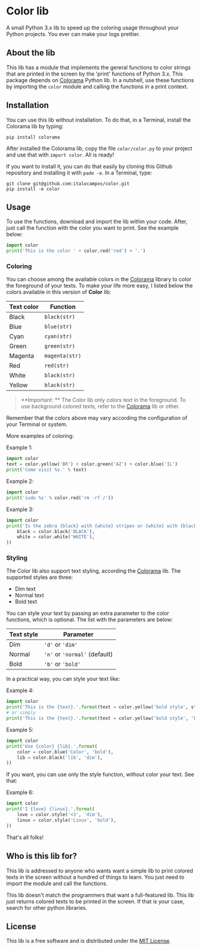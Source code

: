 # Color lib

A small Python 3.x lib to speed up the coloring usage throughout your Python
projects. You ever can make your logs prettier.


## About the lib

This lib has a module that implements the gereral functions to color strings
that are printed in the screen by the 'print' functions of Python 3.x. This
package depends on [Colorama](https://pypi.org/project/colorama/) Python lib.
In a nutshell, use these functions by importing the `color` module and calling
the functions in a print context.


## Installation

You can use this lib without installation. To do that, in a Terminal, install
the Colorama lib by typing:

``` Shell
pip install colorama
```

After installed the Colorama lib, copy the file `color/color.py` to your
project and use that with `import color`. All is ready!

If you want to install it, you can do that easily by cloning this Github
repository and installing it with `pade -e`. In a Terminal, type:

``` Shell
git clone git@github.com:italocampos/color.git
pip install -e color
```


## Usage

To use the functions, download and import the lib within your code. After, just
call the function with the color you want to print. See the example below:

``` Python
import color
print('This is the color ' + color.red('red') + '.')
```


### Coloring

You can choose among the available colors in the [Colorama](https://pypi.org/project/colorama/)
library to color the foreground of your texts. To make your life more easy, I
listed below the colors available in this version of **Color** lib:

| Text color   | Function       |
| ------------ | -------------- |
| Black        | `black(str)`   |
| Blue         | `blue(str)`    |
| Cyan         | `cyan(str)`    |
| Green        | `green(str)`   |
| Magenta      | `magenta(str)` |
| Red          | `red(str)`     |
| White        | `black(str)`   |
| Yellow       | `black(str)`   |

> **Important: ** The Color lib only colors text in the foreground. To use
background colored texts, refer to the [Colorama](https://pypi.org/project/colorama/)
lib or other.

Remember that the colors above may vary according the configuration of your
Terminal or system.

More examples of coloring:

Example 1:

``` Python
import color
text = color.yellow('BR') + color.green('AZ') + color.blue('IL')
print('Come visit %s.' % text)
```

Example 2:

``` Python
import color
print('sudo %s' % color.red('rm -rf /'))
```

Example 3:
``` Python
import color
print('Is the zebra {black} with {white} stripes or {white} with {black} stripes?'.format(
    black = color.black('BLACK'),
    white = color.white('WHITE'),
))
```


### Styling

The Color lib also support text styling, according the [Colorama](https://pypi.org/project/colorama/)
lib. The supported styles are three:

- Dim text
- Normal text
- Bold text

You can style your text by passing an extra parameter to the color functions,
which is optional. The list with the parameters are below:

| Text style | Parameter                     |
| ---------- | ----------------------------- |
| Dim        | `'d'` or `'dim'`              |
| Normal     | `'n'` or `'normal'` (default) |
| Bold       | `'b'` or `'bold'`             |

In a practical way, you can style your text like:

Example 4:

``` Python
import color
print('This is the {text}.'.format(text = color.yellow('bold style', style_ = 'bold')))
# or simply
print('This is the {text}.'.format(text = color.yellow('bold style', 'b')))
```

Example 5:

``` Python
import color
print('Use {color} {lib}.'.format(
    color = color.blue('Color', 'bold'),
    lib = color.black('lib', 'dim'),
))
```

If you want, you can use only the style function, without color your text. See
that:

Example 6:

``` Python
import color
print('I {love} {linux}.'.format(
    love = color.style('<3', 'dim'),
    linux = color.style('Linux', 'bold'),
))
```

That's all folks!


## Who is this lib for?

This lib is addressed to anyone who wants want a simple lib to print colored
texts in the screen without a hundred of things to learn. You just need to 
import the module and call the functions.

This lib doesn't match the programmers that want a full-featured lib. This lib
just returns colored texts to be printed in the screen. If that is your case,
search for other python libraries.


## License

This lib is a free software and is distributed under the [MIT License](https://opensource.org/licenses/MIT).